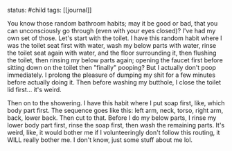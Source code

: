 status: #child 
tags: [[journal]]

You know those random bathroom habits; may it be good or bad, that you can unconsciously go through (even with your eyes closed)? I've had my own set of those. Let's start with the toilet. I have this random habit where I was the toilet seat first with water, wash my below parts with water, rinse the toilet seat again with water, and the floor surrounding it, then flushing the toilet, then rinsing my below parts again; opening the faucet first before sitting down on the toilet then "finally" pooping? But I actually don't poop immediately. I prolong the pleasure of dumping my shit for a few minutes before actually doing it. Then before washing my butthole, I close the toilet lid first... it's weird.

Then on to the showering. I have this habit where I put soap first, like, which body part first. The sequence goes like this: left arm, neck, torso, right arm, back, lower back. Then cut to that. Before I do my below parts, I rinse my lower body part first, rinse the soap first, then wash the remaining parts. It's weird, like, it would bother me if I volunteeringly don't follow this routing, it WILL really bother me. I don't know, just some stuff about me lol.